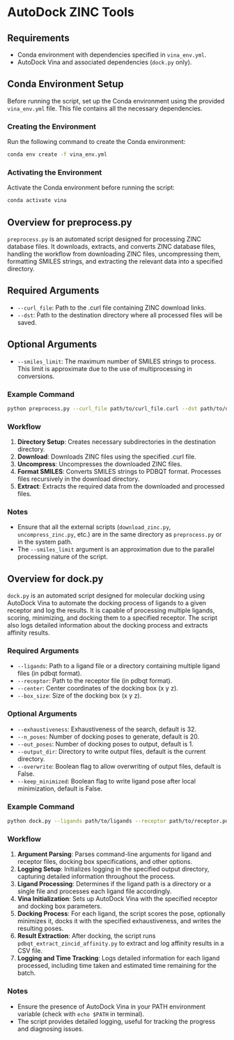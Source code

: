 # AutoDock ZINC Tools

## Requirements

- Conda environment with dependencies specified in `vina_env.yml`.
- AutoDock Vina and associated dependencies (`dock.py` only).

## Conda Environment Setup

Before running the script, set up the Conda environment using the provided `vina_env.yml` file. This file contains all the necessary dependencies.

### Creating the Environment

Run the following command to create the Conda environment:

```bash
conda env create -f vina_env.yml
```

### Activating the Environment

Activate the Conda environment before running the script:

```bash
conda activate vina
```

## Overview for preprocess.py

`preprocess.py` is an automated script designed for processing ZINC database files. It downloads, extracts, and converts ZINC database files, handling the workflow from downloading ZINC files, uncompressing them, formatting SMILES strings, and extracting the relevant data into a specified directory.

## Required Arguments

- `--curl_file`: Path to the .curl file containing ZINC download links.
- `--dst`: Path to the destination directory where all processed files will be saved.

## Optional Arguments
- `--smiles_limit`: The maximum number of SMILES strings to process. This limit is approximate due to the use of multiprocessing in conversions.

### Example Command

```bash
python preprocess.py --curl_file path/to/curl_file.curl --dst path/to/destination --smiles_limit 1000
```

### Workflow

1. **Directory Setup**: Creates necessary subdirectories in the destination directory.
2. **Download**: Downloads ZINC files using the specified .curl file.
3. **Uncompress**: Uncompresses the downloaded ZINC files.
4. **Format SMILES**: Converts SMILES strings to PDBQT format. Processes files recursively in the download directory.
5. **Extract**: Extracts the required data from the downloaded and processed files.

### Notes

- Ensure that all the external scripts (`download_zinc.py`, `uncompress_zinc.py`, etc.) are in the same directory as `preprocess.py` or in the system path.
- The `--smiles_limit` argument is an approximation due to the parallel processing nature of the script.

## Overview for dock.py

`dock.py` is an automated script designed for molecular docking using AutoDock Vina to automate the docking process of ligands to a given receptor and log the results. It is capable of processing multiple ligands, scoring, minimizing, and docking them to a specified receptor. The script also logs detailed information about the docking process and extracts affinity results.

### Required Arguments

- `--ligands`: Path to a ligand file or a directory containing multiple ligand files (in pdbqt format).
- `--receptor`: Path to the receptor file (in pdbqt format).
- `--center`: Center coordinates of the docking box (x y z).
- `--box_size`: Size of the docking box (x y z).

### Optional Arguments
- `--exhaustiveness`: Exhaustiveness of the search, default is 32.
- `--n_poses`: Number of docking poses to generate, default is 20.
- `--out_poses`: Number of docking poses to output, default is 1.
- `--output_dir`: Directory to write output files, default is the current directory.
- `--overwrite`: Boolean flag to allow overwriting of output files, default is False.
- `--keep_minimized`: Boolean flag to write ligand pose after local minimization, default is False.

### Example Command

```bash
python dock.py --ligands path/to/ligands --receptor path/to/receptor.pdbqt --center 0 0 0 --box_size 20 20 20
```

### Workflow

1. **Argument Parsing**: Parses command-line arguments for ligand and receptor files, docking box specifications, and other options.
2. **Logging Setup**: Initializes logging in the specified output directory, capturing detailed information throughout the process.
3. **Ligand Processing**: Determines if the ligand path is a directory or a single file and processes each ligand file accordingly.
4. **Vina Initialization**: Sets up AutoDock Vina with the specified receptor and docking box parameters.
5. **Docking Process**: For each ligand, the script scores the pose, optionally minimizes it, docks it with the specified exhaustiveness, and writes the resulting poses.
6. **Result Extraction**: After docking, the script runs `pdbqt_extract_zincid_affinity.py` to extract and log affinity results in a CSV file.
7. **Logging and Time Tracking**: Logs detailed information for each ligand processed, including time taken and estimated time remaining for the batch.

### Notes

- Ensure the presence of AutoDock Vina in your PATH environment variable (check with `echo $PATH` in terminal).
- The script provides detailed logging, useful for tracking the progress and diagnosing issues.
